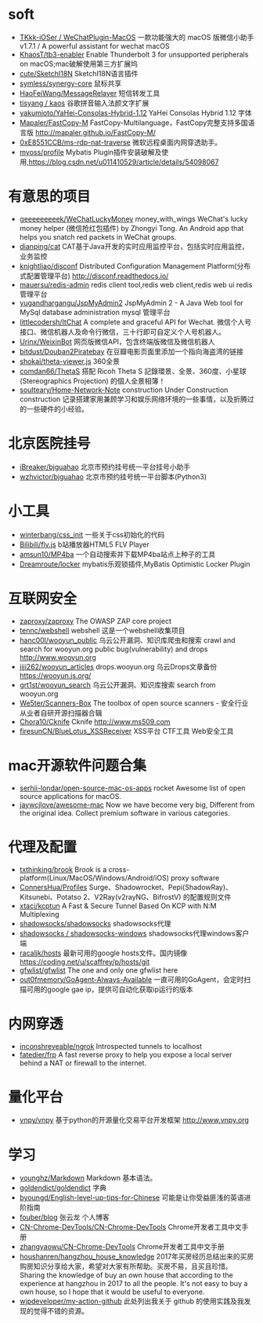 # soft
- [TKkk-iOSer / WeChatPlugin-MacOS](https://github.com/TKkk-iOSer/WeChatPlugin-MacOS) 一款功能强大的 macOS 版微信小助手 v1.7.1 / A powerful assistant for wechat macOS
- [KhaosT/tb3-enabler](https://github.com/KhaosT/tb3-enabler) Enable Thunderbolt 3 for unsupported peripherals on macOS;mac破解使用第三方扩展坞
- [cute/SketchI18N](https://github.com/cute/SketchI18N) SketchI18N语言插件
- [symless/synergy-core](https://github.com/symless/synergy-core) 鼠标共享
- [HaoFeiWang/MessageRelayer](https://github.com/HaoFeiWang/MessageRelayer) 短信转发工具
- [tisyang / kaos](https://github.com/tisyang/kaos) 谷歌拼音输入法颜文字扩展
- [yakumioto/YaHei-Consolas-Hybrid-1.12](https://github.com/yakumioto/YaHei-Consolas-Hybrid-1.12) YaHei Consolas Hybrid 1.12 字体
- [Mapaler/FastCopy-M](https://github.com/Mapaler/FastCopy-M) FastCopy-Multilanguage，FastCopy完整支持多国语言版 http://mapaler.github.io/FastCopy-M/
- [0xE8551CCB/ms-rdp-nat-traverse](https://github.com/0xE8551CCB/ms-rdp-nat-traverse) 微软远程桌面内网穿透助手。 
- [myoss/profile](https://github.com/myoss/profile) Mybatis Plugin插件安装破解及使用,https://blog.csdn.net/u011410529/article/details/54098067

# 有意思的项目
- [geeeeeeeeek/WeChatLuckyMoney](https://github.com/geeeeeeeeek/WeChatLuckyMoney) money_with_wings WeChat's lucky money helper (微信抢红包插件) by Zhongyi Tong. An Android app that helps you snatch red packets in WeChat groups.
- [dianping/cat](https://github.com/dianping/cat) CAT基于Java开发的实时应用监控平台，包括实时应用监控，业务监控
- [knightliao/disconf](https://github.com/knightliao/disconf) Distributed Configuration Management Platform(分布式配置管理平台) http://disconf.readthedocs.io/
- [mauersu/redis-admin](https://github.com/mauersu/redis-admin) redis client tool,redis web client,redis web ui redis 管理平台
- [yugandhargangu/JspMyAdmin2](https://github.com/yugandhargangu/JspMyAdmin2) JspMyAdmin 2 - A Java Web tool for MySql database administration mysql 管理平台
- [littlecodersh/ItChat](https://github.com/littlecodersh/ItChat) A complete and graceful API for Wechat. 微信个人号接口、微信机器人及命令行微信，三十行即可自定义个人号机器人。
- [Urinx/WeixinBot](https://github.com/Urinx/WeixinBot) 网页版微信API，包含终端版微信及微信机器人
- [bitdust/Douban2Piratebay](https://github.com/bitdust/Douban2Piratebay) 在豆瓣电影页面里添加一个指向海盗湾的链接
- [shokai/theta-viewer.js](https://github.com/shokai/theta-viewer.js) 360全景
- [comdan66/ThetaS](https://github.com/comdan66/ThetaS) 搭配 Ricoh Theta S 記錄環景、全景、360度、小星球(Stereographics Projection) 的個人全景相簿！
- [soulteary/Home-Network-Note](https://github.com/soulteary/Home-Network-Note) construction Under Construction construction 记录搭建家用兼顾学习和娱乐网络环境的一些事情，以及折腾过的一些硬件的小经验。

# 北京医院挂号
- [iBreaker/bjguahao](https://github.com/iBreaker/bjguahao) 北京市预约挂号统一平台挂号小助手
- [wzhvictor/bjguahao](https://github.com/wzhvictor/bjguahao) 北京市预约挂号统一平台脚本(Python3)




# 小工具
- [winterbang/css_init](https://github.com/winterbang/css_init) 一些关于css初始化的代码
- [Bilibili/flv.js](https://github.com/Bilibili/flv.js) b站播放器HTML5 FLV Player
- [amsun10/MP4ba](https://github.com/amsun10/MP4ba) 一个自动搜索并下载MP4ba站点上种子的工具
- [Dreamroute/locker](https://github.com/Dreamroute/locker) mybatis乐观锁插件,MyBatis Optimistic Locker Plugin


# 互联网安全
- [zaproxy/zaproxy](https://github.com/zaproxy/zaproxy) The OWASP ZAP core project
- [tennc/webshell](https://github.com/tennc/webshell) webshell 这是一个webshell收集项目
- [hanc00l/wooyun_public](https://github.com/hanc00l/wooyun_public) 乌云公开漏洞、知识库爬虫和搜索 crawl and search for wooyun.org public bug(vulnerability) and drops http://www.wooyun.org
- [jiji262/wooyun_articles](https://github.com/jiji262/wooyun_articles) drops.wooyun.org 乌云Drops文章备份 https://wooyun.js.org/
- [grt1st/wooyun_search](https://github.com/grt1st/wooyun_search) 乌云公开漏洞、知识库搜索 search from wooyun.org
- [We5ter/Scanners-Box](https://github.com/We5ter/Scanners-Box) The toolbox of open source scanners - 安全行业从业者自研开源扫描器合辑
- [Chora10/Cknife](https://github.com/Chora10/Cknife) Cknife http://www.ms509.com
- [firesunCN/BlueLotus_XSSReceiver](https://github.com/firesunCN/BlueLotus_XSSReceiver) XSS平台 CTF工具 Web安全工具

# mac开源软件问题合集
- [serhii-londar/open-source-mac-os-apps](https://github.com/serhii-londar/open-source-mac-os-apps) rocket Awesome list of open source applications for macOS.
- [jaywcjlove/awesome-mac](https://github.com/jaywcjlove/awesome-mac)  Now we have become very big, Different from the original idea. Collect premium software in various categories.

# 代理及配置
- [txthinking/brook](https://github.com/txthinking/brook) Brook is a cross-platform(Linux/MacOS/Windows/Android/iOS) proxy software
- [ConnersHua/Profiles](https://github.com/ConnersHua/Profiles) Surge、Shadowrocket、Pepi(ShadowRay)、Kitsunebi、Potatso 2、V2Ray(v2rayNG、BifrostV) 的配置规则文件
- [xtaci/kcptun](https://github.com/xtaci/kcptun) A Fast & Secure Tunnel Based On KCP with N:M Multiplexing
- [shadowsocks/shadowsocks](https://github.com/shadowsocks/shadowsocks) shadowsocks代理
- [shadowsocks / shadowsocks-windows](https://github.com/shadowsocks/shadowsocks-windows) shadowsocks代理windows客户端
- [racaljk/hosts](https://github.com/racaljk/hosts) 最新可用的google hosts文件。国内镜像 https://coding.net/u/scaffrey/p/hosts/git
- [gfwlist/gfwlist](https://github.com/gfwlist/gfwlist) The one and only one gfwlist here
- [out0fmemory/GoAgent-Always-Available](https://github.com/out0fmemory/GoAgent-Always-Available) 一直可用的GoAgent，会定时扫描可用的google gae ip，提供可自动化获取ip运行的版本


# 内网穿透
- [inconshreveable/ngrok](https://github.com/inconshreveable/ngrok) Introspected tunnels to localhost
- [fatedier/frp](https://github.com/fatedier/frp) A fast reverse proxy to help you expose a local server behind a NAT or firewall to the internet.



# 量化平台
- [vnpy/vnpy](https://github.com/vnpy/vnpy) 基于python的开源量化交易平台开发框架 http://www.vnpy.org



# 学习
- [younghz/Markdown](https://github.com/younghz/Markdown) Markdown 基本语法。
- [goldendict/goldendict](https://github.com/goldendict/goldendict) 字典
- [byoungd/English-level-up-tips-for-Chinese](https://github.com/byoungd/English-level-up-tips-for-Chinese) 可能是让你受益匪浅的英语进阶指南
- [fouber/blog](https://github.com/fouber/blog) 张云龙 个人博客
- [CN-Chrome-DevTools/CN-Chrome-DevTools](https://github.com/CN-Chrome-DevTools/CN-Chrome-DevTools) Chrome开发者工具中文手册
- [zhangyaowu/CN-Chrome-DevTools](https://github.com/zhangyaowu/CN-Chrome-DevTools) Chrome开发者工具中文手册
- [houshanren/hangzhou_house_knowledge](https://github.com/houshanren/hangzhou_house_knowledge) 2017年买房经历总结出来的买房购房知识分享给大家，希望对大家有所帮助。买房不易，且买且珍惜。Sharing the knowledge of buy an own house that according to the experience at hangzhou in 2017 to all the people. It's not easy to buy a own house, so I hope that it would be useful to everyone.
- [wjpdeveloper/my-action-github](https://github.com/wjpdeveloper/my-action-github) 此处列出我关于 github 的使用实践及我发现的觉得不错的资源。





